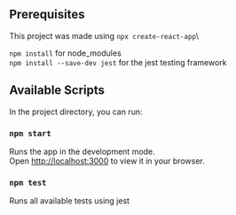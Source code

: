 ## Prerequisites 

This project was made using `npx create-react-app`\

`npm install`                   for node_modules\
`npm install --save-dev jest`   for the jest testing framework

## Available Scripts

In the project directory, you can run:

### `npm start`

Runs the app in the development mode.\
Open [http://localhost:3000](http://localhost:3000) to view it in your browser.


### `npm test`

Runs all available tests using jest


